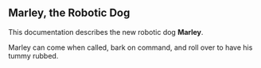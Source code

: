## Marley, the Robotic Dog

This documentation describes the new robotic dog **Marley**.

Marley can come when called, bark on command, and roll over to have his tummy rubbed.